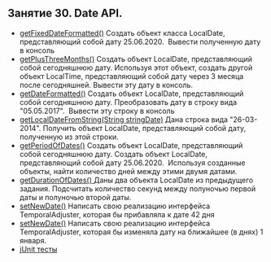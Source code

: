 ## Занятие 30. Date API.
* [getFixedDateFormatted()](DateUtil) Создать объект класса LocalDate, представляющий собой дату 25.06.2020.
 Вывести полученную дату в консоль
* [getPlusThreeMonths()](DateUtil) Создать объект LocalDate, представляющий собой сегодняшнюю дату. Используя этот объект,
 создать другой объект LocalTime, представляющий собой дату через 3 месяца после сегодняшней. Вывести эту дату в консоль.
* [getDateFormatted()](DateUtil) Создать объект LocalDate, представляющий собой сегодняшнюю дату. Преобразовать дату в строку вида "05.05.2017".
 Вывести эту строку в консоль
* [getLocalDateFromString(String stringDate)](DateUtil) Дана строка вида "26-03-2014". Получить объект LocalDate, 
представляющий собой дату, полученную из этой строки.
* [getPeriodOfDates()](DateUtil) Создать объект LocalDate, представляющий собой сегодняшнюю дату. Создать объект LocalDate, представляющий собой дату 25.06.2020.
 Используя созданные объекты, найти количество дней между этими двумя датами.
* [getDurationOfDates() ](DateUtil) Даны два объекта LocalDate из предыдущего задания. Подсчитать количество секунд между полуночью первой даты и полуночью второй даты.
* [setNewDate()](AddDays) Написать свою реализацию интерфейса TemporalAdjuster, которая бы прибавляла к дате 42 дня
* [setNewDate()](SetDateNextFirstJan) Написать свою реализацию интерфейса TemporalAdjuster, которая бы изменяла дату на ближайшее (в днях) 1 января.
* [jUnit тесты](https://github.com/alexkur80/PVTCourse2020/tree/master/test/lection30)
